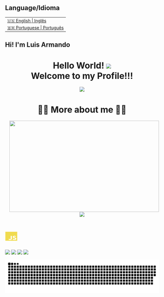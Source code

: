 <table>
      <h2>Language/Idioma</h2>
  <tr>
    <td>
      <a href="README.md">🇺🇸 English | Inglês</a>
    </td>
  </tr>
  <tr>
    <td>
      <a href="readme_pt-br.md">🇧🇷 Portuguese | Português</a>
    </td>
  </tr>
</table>


<h2> Hi! I'm Luis Armando </h2>


<h1 align="center">
  Hello World!
      <img src="https://c.tenor.com/_4EQjxYqQawAAAAi/thumbs-up.gif"
    width="35px">
  <br />
  Welcome to my Profile!!!
</h1>


<p align=center>
      <img src= "https://readme-typing-svg.herokuapp.com?font=Press+Start+2P&color=%235A0C5A&size=24&duration=6420&center=true&vCenter=true&width=999&height=60&lines=I'm+Luis+Armando;I'm+Junior;Studying+systems+analysis+and+development;I+like+to+create%2C+adapt+and+facilitate"/>
<p>
  
<!--  gif grande -->
<h1 align="center">👨‍💻 More about me 👨‍💻</h1>

<img align="right" width="490px" height="300px" src="https://s3-nftrend-storage.s3.sa-east-1.amazonaws.com/wp-content/uploads/2022/01/03122437/pixel-jeff-matrix-s.gif" />	



<div align="center">
  <img height="180px" src="https://github-readme-stats.vercel.app/api?username=Luis-Armandoo&show_icons=true&theme=dracula&include_all_commits=true&count_private=true"/>
<!--   <img height="180px" src="https://github-readme-stats.vercel.app/api/top-langs/?username=Luis-Armandoo&layout=compact&langs_count=7&theme=dracula"/>  -->
</div>

##
  
<div style="display: inline_block"><br>
  <img align="center" alt="Luis-Js" height="30" width="40" src="https://raw.githubusercontent.com/devicons/devicon/master/icons/javascript/javascript-plain.svg">
</div>
  
##
 
<div> 
  <a href="https://www.youtube.com/channel/UC_4ER_KHcnb-ZBrsD64bGWQ" target="_blank"><img src="https://img.shields.io/badge/YouTube-FF0000?style=for-the-badge&logo=youtube&logoColor=white" target="_blank"></a>
  <a href="https://www.instagram.com/_foxzada_" target="_blank"><img src="https://img.shields.io/badge/-Instagram-%23E4405F?style=for-the-badge&logo=instagram&logoColor=white" target="_blank"></a>
 <a href="https://discord.gg/wagxzStdcR" target="_blank"><img src="https://img.shields.io/badge/Discord-7289DA?style=for-the-badge&logo=discord&logoColor=white" target="_blank"></a> 
  <a href = "mailto:armando200luis@gmail.com"><img src="https://img.shields.io/badge/-Gmail-%23333?style=for-the-badge&logo=gmail&logoColor=white" target="_blank"></a>
 
![Snake animation](https://github.com/Luis-Armandoo/Luis-Armandoo/blob/output/github-contribution-grid-snake.svg)
 
</div>
